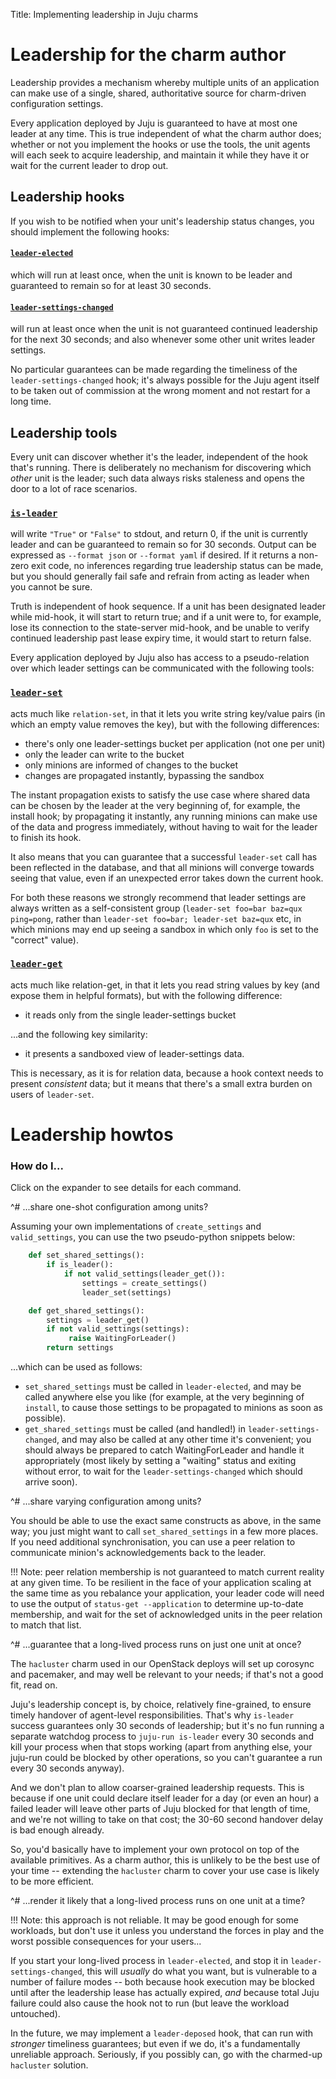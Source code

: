 Title: Implementing leadership in Juju charms  

# Leadership for the charm author

Leadership provides a mechanism whereby multiple units of an application can
make use of a single, shared, authoritative source for charm-driven
configuration settings.

Every application deployed by Juju is guaranteed to have at most one leader at
any time. This is true independent of what the charm author does; whether or not
you implement the hooks or use the tools, the unit agents will each seek to
acquire leadership, and maintain it while they have it or wait for the current
leader to drop out.

## Leadership hooks

If you wish to be notified when your unit's leadership status changes, you
should implement the following hooks:

#### [`leader-elected`](reference-charm-hooks.html#leader-elected)
which will run at least once, when the unit is known to be leader and guaranteed
to remain so for at least 30 seconds.

#### [`leader-settings-changed`](reference-charm-hooks.html#leader-settings-changed)
will run at least once when the unit is not guaranteed continued leadership for
the next 30 seconds; and also whenever some other unit writes leader settings.

No particular guarantees can be made regarding the timeliness of the
`leader-settings-changed` hook; it's always possible for the Juju agent itself
to be taken out of commission at the wrong moment and not restart for a long
time.

## Leadership tools

Every unit can discover whether it's the leader, independent of the hook that's
running. There is deliberately no mechanism for discovering which *other* unit
is the leader; such data always risks staleness and opens the door to a lot of
race scenarios.

### [`is-leader`](reference-hook-tools.html#is-leader)
will write `"True"` or `"False"` to stdout, and return 0, if
the unit is currently leader and can be guaranteed to remain so for 30 seconds.
Output can be expressed as `--format json` or `--format yaml` if desired.
If it returns a non-zero exit code, no inferences regarding true leadership
status can be made, but you should generally fail safe and refrain from
acting as leader when you cannot be sure.

Truth is independent of hook sequence. If a unit has been designated leader
while mid-hook, it will start to return true; and if a unit were to, for
example, lose its connection to the state-server mid-hook, and be unable
to verify continued leadership past lease expiry time, it would start to
return false.

Every application deployed by Juju also has access to a pseudo-relation over
which leader settings can be communicated with the following tools:

### [`leader-set`](reference-hook-tools.html#leader-set)
acts much like `relation-set`, in that it lets you write string
key/value pairs (in which an empty value removes the key), but with the
following differences:

* there's only one leader-settings bucket per application (not one per unit)
* only the leader can write to the bucket
* only minions are informed of changes to the bucket
* changes are propagated instantly, bypassing the sandbox

The instant propagation exists to satisfy the use case where shared data can be
chosen by the leader at the very beginning of, for example, the install hook;
by propagating it instantly, any running minions can make use of the data and
progress immediately, without having to wait for the leader to finish its hook.

It also means that you can guarantee that a successful `leader-set` call has
been reflected in the database, and that all minions will converge towards
seeing that value, even if an unexpected error takes down the current hook.

For both these reasons we strongly recommend that leader settings are always
written as a self-consistent group (`leader-set foo=bar baz=qux ping=pong`,
rather than `leader-set foo=bar; leader-set baz=qux` etc, in which minions
may end up seeing a sandbox in which only `foo` is set to the "correct"
value).

### [`leader-get`](reference-hook-tools.html#leader-get)
acts much like relation-get, in that it lets you read string
values by key (and expose them in helpful formats), but with the following
difference:

* it reads only from the single leader-settings bucket

...and the following key similarity:

* it presents a sandboxed view of leader-settings data.

This is necessary, as it is for relation data, because a hook context needs
to present *consistent* data; but it means that there's a small extra burden
on users of `leader-set`.

# Leadership howtos 

### How do I...

Click on the expander to see details for each command.

^# ...share one-shot configuration among units?

Assuming your own implementations of `create_settings` and `valid_settings`, you
can use the two pseudo-python snippets below:

```python
    def set_shared_settings():
        if is_leader():
            if not valid_settings(leader_get()):
                settings = create_settings()
                leader_set(settings)

    def get_shared_settings():
        settings = leader_get()
        if not valid_settings(settings):
             raise WaitingForLeader()
        return settings
```
...which can be used as follows:

  * `set_shared_settings` must be called in `leader-elected`, and may be called
    anywhere else you like (for example, at the very beginning of `install`, to
    cause those settings to be propagated to minions as soon as possible).
  * `get_shared_settings` must be called (and handled!) in
    `leader-settings-changed`, and may also be called at any other time it's
    convenient; you should always be prepared to catch WaitingForLeader and
    handle it appropriately (most likely by setting a "waiting" status and
    exiting without error, to wait for the `leader-settings-changed` which
    should arrive soon).

^# ...share varying configuration among units?

You should be able to use the exact same constructs as above, in the same way;
you just might want to call `set_shared_settings` in a few more places. If you
need additional synchronisation, you can use a peer relation to communicate
minion's acknowledgements back to the leader.

!!! Note: peer relation membership is not guaranteed to match current reality
at any given time. To be resilient in the face of your application scaling at
the same time as you rebalance your application, your leader code will need to
use the output of `status-get --application` to determine up-to-date membership,
and wait for the set of acknowledged units in the peer relation to match that
list.

^# ...guarantee that a long-lived process runs on just one unit at once?

The `hacluster` charm used in our OpenStack deploys will set up corosync and
pacemaker, and may well be relevant to your needs; if that's not a good fit,
read on.

Juju's leadership concept is, by choice, relatively fine-grained, to ensure
timely handover of agent-level responsibilities. That's why `is-leader` success
guarantees only 30 seconds of leadership; but it's no fun running a separate
watchdog process to `juju-run is-leader` every 30 seconds and kill your process
when that stops working (apart from anything else, your juju-run could be
blocked by other operations, so you can't guarantee a run every 30 seconds
anyway).

And we don't plan to allow coarser-grained leadership requests. This is because
if one unit could declare itself leader for a day (or even an hour) a failed
leader will leave other parts of Juju blocked for that length of time, and we're
not willing to take on that cost; the 30-60 second handover delay is bad enough
already.

So, you'd basically have to implement your own protocol on top of the available
primitives. As a charm author, this is unlikely to be the best use of your time
-- extending the `hacluster` charm to cover your use case is likely to be more
efficient.

^# ...render it likely that a long-lived process runs on one unit at a time?

!!! Note: this approach is not reliable. It may be good enough for some
workloads, but don't use it unless you understand the forces in play and the
worst possible consequences for your users...

If you start your long-lived process in `leader-elected`, and stop it in
`leader-settings-changed`, this will *usually* do what you want, but is
vulnerable to a number of failure modes -- both because hook execution may be
blocked until after the leadership lease has actually expired, *and* because
total Juju failure could also cause the hook not to run (but leave the workload
untouched).

In the future, we may implement a `leader-deposed` hook, that can run with
*stronger* timeliness guarantees; but even if we do, it's a fundamentally
unreliable approach. Seriously, if you possibly can, go with the charmed-up
`hacluster` solution.
